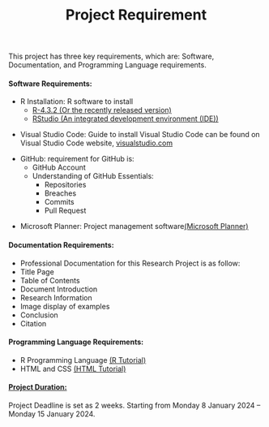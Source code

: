 <!-- Starting Reqiurement Documentation -->
<!DOCTYPE html>
<html lang="en">
<head>
    <meta charset="UTF-8">
    <meta name="viewport" content="width=device-width, initial-scale=1.0">
</head>
<!--Adding Content to Page-->
<body>
   <header>
        <h1>Project Requirement</h1>
    </header>
    <p>This project has three key requirements, which are: Software, Documentation, and Programming Language requirements.</p>

<h4>Software Requirements:</h4>
    <ul>
    <li>R Installation: R software to install
        <ul>
            <li><a href="https://cran.r-project.org/bin/windows/base/">R-4.3.2 (Or the recently released version)</a></li>
            <li><a href="https://posit.co/download/rstudio-desktop/">RStudio (An integrated development environment (IDE))</a></li>
        </ul>
    </li>
    </ul>

<ul>
    <li style ="margin-top: 10px">Visual Studio Code: Guide to install Visual Studio Code can be found on Visual Studio Code website, <a href="https://code.visualstudio.com/docs/setup/windows">visualstudio.com</a>
    </li>
</ul>

<ul>
    <li style ="margin-top: 10px">GitHub: requirement for GitHub is:  
        <ul>
           <li>GitHub Account</li>
           <li>Understanding of GitHub Essentials:
                <ul>
                    <li>Repositories</li>
                    <li>Breaches</li>
                    <li>Commits</li>
                    <li>Pull Request</li>
                </ul>
            </li>
        </ul>
   </li>
</ul>

<ul>
    <li style ="margin-top: 10px">Microsoft Planner: Project management software<a href="https://www.youtube.com/watch?v=nn0S9KPbN84&t=15s">(Microsoft Planner)</a></li>
</ul>

<h4>Documentation Requirements:</h4>
<ul>
    <li>Professional Documentation for this Research Project is as follow:
        <li>Title Page</li>
        <li>Table of Contents</li>
        <li>Document Introduction</li>
        <li>Research Information</li>
        <li>Image display of examples</li>
        <li>Conclusion</li>
        <li>Citation</li>
    </li>
</ul>

<h4>Programming Language Requirements:</h4>
<ul>
    <li>R Programming Language <a href="https://www.w3schools.com/r/default.asp">(R Tutorial)</a></li>
     <li>HTML and CSS <a href="https://www.w3schools.com/html/default.asp">(HTML Tutorial)</a></li>
</ul>

<h4><b><u>Project Duration:</u></b></h4>
<p>Project Deadline is set as 2 weeks. Starting from Monday 8 January 2024 – Monday 15 January 2024.</p>
</body>
</html>